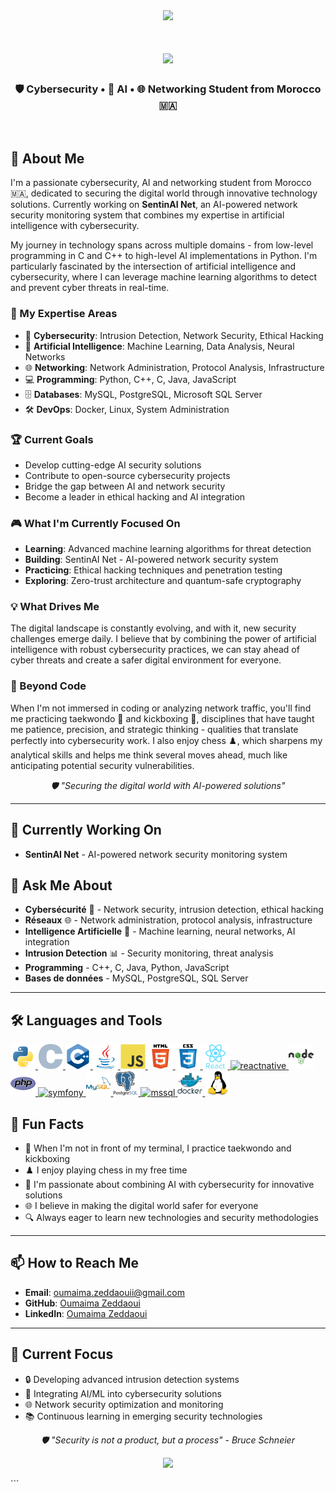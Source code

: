 <div align="center">
  <img src="https://capsule-render.vercel.app/api?type=waving&color=gradient&height=200&section=header&text=Oumaima%20Zeddaoui&fontSize=80&fontAlignY=35&animation=twinkling&fontColor=ffffff" />
</div>

<h1 align="center">
  <img src="https://readme-typing-svg.herokuapp.com/?font=Righteous&size=35&center=true&vCenter=true&width=500&height=70&duration=4000&lines=Hi+There!+👋;I'm+Oumaima+Zeddaoui!;Cybersecurity+Enthusiast+🔐;AI+&+Networking+Student+🤖;Welcome+to+my+Profile!+🚀" />
</h1>

<h3 align="center">🛡️ Cybersecurity • 🤖 AI • 🌐 Networking Student from Morocco 🇲🇦</h3>

<br/>

## 🚀 About Me

I'm a passionate cybersecurity, AI and networking student from Morocco 🇲🇦, dedicated to securing the digital world through innovative technology solutions. Currently working on **SentinAI Net**, an AI-powered network security monitoring system that combines my expertise in artificial intelligence with cybersecurity.

My journey in technology spans across multiple domains - from low-level programming in C and C++ to high-level AI implementations in Python. I'm particularly fascinated by the intersection of artificial intelligence and cybersecurity, where I can leverage machine learning algorithms to detect and prevent cyber threats in real-time.

### 🎯 My Expertise Areas
- 🔐 **Cybersecurity**: Intrusion Detection, Network Security, Ethical Hacking
- 🤖 **Artificial Intelligence**: Machine Learning, Data Analysis, Neural Networks
- 🌐 **Networking**: Network Administration, Protocol Analysis, Infrastructure
- 💻 **Programming**: Python, C++, C, Java, JavaScript
- 🗄️ **Databases**: MySQL, PostgreSQL, Microsoft SQL Server
- 🛠️ **DevOps**: Docker, Linux, System Administration

### 🏆 Current Goals
- Develop cutting-edge AI security solutions
- Contribute to open-source cybersecurity projects
- Bridge the gap between AI and network security
- Become a leader in ethical hacking and AI integration

### 🎮 What I'm Currently Focused On
- **Learning**: Advanced machine learning algorithms for threat detection
- **Building**: SentinAI Net - AI-powered network security system
- **Practicing**: Ethical hacking techniques and penetration testing
- **Exploring**: Zero-trust architecture and quantum-safe cryptography

### 💡 What Drives Me
The digital landscape is constantly evolving, and with it, new security challenges emerge daily. I believe that by combining the power of artificial intelligence with robust cybersecurity practices, we can stay ahead of cyber threats and create a safer digital environment for everyone.

### 🥋 Beyond Code
When I'm not immersed in coding or analyzing network traffic, you'll find me practicing taekwondo 🥋 and kickboxing 🥊, disciplines that have taught me patience, precision, and strategic thinking - qualities that translate perfectly into cybersecurity work. I also enjoy chess ♟️, which sharpens my analytical skills and helps me think several moves ahead, much like anticipating potential security vulnerabilities.

<p align="center"><em>🛡️ "Securing the digital world with AI-powered solutions"</em></p>

---

## 🔭 Currently Working On
- **SentinAI Net** - AI-powered network security monitoring system

## 💬 Ask Me About
- **Cybersécurité** 🔐 - Network security, intrusion detection, ethical hacking
- **Réseaux** 🌐 - Network administration, protocol analysis, infrastructure
- **Intelligence Artificielle** 🤖 - Machine learning, neural networks, AI integration
- **Intrusion Detection** 📊 - Security monitoring, threat analysis
- **Programming** - C++, C, Java, Python, JavaScript
- **Bases de données** - MySQL, PostgreSQL, SQL Server

---

## 🛠️ Languages and Tools

<p align="left"> 
  <a href="https://www.python.org" target="_blank" rel="noreferrer"> 
    <img src="https://raw.githubusercontent.com/devicons/devicon/master/icons/python/python-original.svg" alt="python" width="40" height="40"/> 
  </a> 
  <a href="https://www.cprogramming.com/" target="_blank" rel="noreferrer"> 
    <img src="https://raw.githubusercontent.com/devicons/devicon/master/icons/c/c-original.svg" alt="c" width="40" height="40"/> 
  </a> 
  <a href="https://www.w3schools.com/cpp/" target="_blank" rel="noreferrer"> 
    <img src="https://raw.githubusercontent.com/devicons/devicon/master/icons/cplusplus/cplusplus-original.svg" alt="cplusplus" width="40" height="40"/> 
  </a> 
  <a href="https://www.java.com" target="_blank" rel="noreferrer"> 
    <img src="https://raw.githubusercontent.com/devicons/devicon/master/icons/java/java-original.svg" alt="java" width="40" height="40"/> 
  </a> 
  <a href="https://developer.mozilla.org/en-US/docs/Web/JavaScript" target="_blank" rel="noreferrer"> 
    <img src="https://raw.githubusercontent.com/devicons/devicon/master/icons/javascript/javascript-original.svg" alt="javascript" width="40" height="40"/> 
  </a> 
  <a href="https://www.w3.org/html/" target="_blank" rel="noreferrer"> 
    <img src="https://raw.githubusercontent.com/devicons/devicon/master/icons/html5/html5-original-wordmark.svg" alt="html5" width="40" height="40"/> 
  </a> 
  <a href="https://www.w3schools.com/css/" target="_blank" rel="noreferrer"> 
    <img src="https://raw.githubusercontent.com/devicons/devicon/master/icons/css3/css3-original-wordmark.svg" alt="css3" width="40" height="40"/> 
  </a> 
  <a href="https://reactjs.org/" target="_blank" rel="noreferrer"> 
    <img src="https://raw.githubusercontent.com/devicons/devicon/master/icons/react/react-original-wordmark.svg" alt="react" width="40" height="40"/> 
  </a> 
  <a href="https://reactnative.dev/" target="_blank" rel="noreferrer"> 
    <img src="https://reactnative.dev/img/header_logo.svg" alt="reactnative" width="40" height="40"/> 
  </a> 
  <a href="https://nodejs.org" target="_blank" rel="noreferrer"> 
    <img src="https://raw.githubusercontent.com/devicons/devicon/master/icons/nodejs/nodejs-original-wordmark.svg" alt="nodejs" width="40" height="40"/> 
  </a> 
  <a href="https://www.php.net" target="_blank" rel="noreferrer"> 
    <img src="https://raw.githubusercontent.com/devicons/devicon/master/icons/php/php-original.svg" alt="php" width="40" height="40"/> 
  </a> 
  <a href="https://symfony.com" target="_blank" rel="noreferrer"> 
    <img src="https://symfony.com/logos/symfony_black_03.svg" alt="symfony" width="40" height="40"/> 
  </a> 
  <a href="https://www.mysql.com/" target="_blank" rel="noreferrer"> 
    <img src="https://raw.githubusercontent.com/devicons/devicon/master/icons/mysql/mysql-original-wordmark.svg" alt="mysql" width="40" height="40"/> 
  </a> 
  <a href="https://www.postgresql.org" target="_blank" rel="noreferrer"> 
    <img src="https://raw.githubusercontent.com/devicons/devicon/master/icons/postgresql/postgresql-original-wordmark.svg" alt="postgresql" width="40" height="40"/> 
  </a> 
  <a href="https://www.microsoft.com/en-us/sql-server" target="_blank" rel="noreferrer"> 
    <img src="https://www.svgrepo.com/show/303229/microsoft-sql-server-logo.svg" alt="mssql" width="40" height="40"/> 
  </a> 
  <a href="https://www.docker.com/" target="_blank" rel="noreferrer"> 
    <img src="https://raw.githubusercontent.com/devicons/devicon/master/icons/docker/docker-original-wordmark.svg" alt="docker" width="40" height="40"/> 
  </a> 
  <a href="https://www.linux.org/" target="_blank" rel="noreferrer"> 
    <img src="https://raw.githubusercontent.com/devicons/devicon/master/icons/linux/linux-original.svg" alt="linux" width="40" height="40"/> 
  </a> 
</p>


## 🎯 Fun Facts

- 🥋 When I'm not in front of my terminal, I practice taekwondo and kickboxing
- ♟️ I enjoy playing chess in my free time
- 🧠 I'm passionate about combining AI with cybersecurity for innovative solutions
- 🌐 I believe in making the digital world safer for everyone
- 🔍 Always eager to learn new technologies and security methodologies

---

## 📫 How to Reach Me

- **Email**: oumaima.zeddaouii@gmail.com
- **GitHub**: [Oumaima Zeddaoui](https://github.com/oumaimazeddaoui)
- **LinkedIn**: [Oumaima Zeddaoui](https://www.linkedin.com/in/oumaima-zeddaoui-733764321/)

---

## 🌟 Current Focus

- 🔒 Developing advanced intrusion detection systems
- 🤖 Integrating AI/ML into cybersecurity solutions
- 🌐 Network security optimization and monitoring
- 📚 Continuous learning in emerging security technologies

<p align="center">
  <i>🛡️ "Security is not a product, but a process" - Bruce Schneier</i>
</p>

<p align="center">
  <img src="https://capsule-render.vercel.app/api?type=waving&color=gradient&height=100&section=footer"/>
</p>
```

